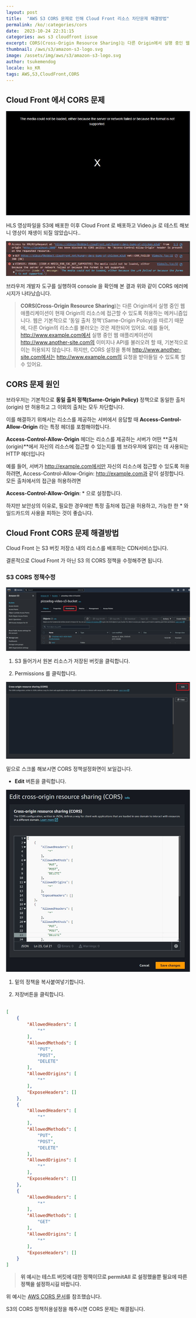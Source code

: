 ```yaml
---
layout: post
title:  "AWS S3 CORS 문제로 인해 Cloud Front 리소스 차단문제 해결방법"
permalink: /ko/:categories/cors
date:  2023-10-24 22:31:15
categories: aws s3 cloudfront issue
excerpt: CORS(Cross-Origin Resource Sharing)는 다른 Origin에서 실행 중인 웹 애플리케이션이 현재 Origin의 리소스에 접근할 수 있도록 허용하는 메커니즘입니다. 웹은 기본적으로 '동일 출처 정책'(Same-Origin Policy)을 따르기 때문에, 다른 Origin의 리소스를 불러오는 것은 제한되어 있어요. S3에서 해당 정책을 변경해보겠습니다.
thumbnail: /aws/s3/amazon-s3-logo.svg
image: /assets/img/aws/s3/amazon-s3-logo.svg
author: tsukemendog
locale: ko_KR
tags: AWS,S3,CloudFront,CORS
---
```



## Cloud Front 에서 CORS 문제

![Video JS Error Image](/assets/img/aws/s3/cors-error-videojs.jpg)

HLS 영상파일을 S3에 배포한 이후 Cloud Front 로 배포하고 Video.js 로 테스트 해보니 영상이 재생이 되질 않았습니다..

![Video JS Error Image](/assets/img/aws/s3/cors-error-videojs2.jpg)

브라우저 개발자 도구를 실행하여 console 을 확인해 본 결과 위와 같이 CORS 에러메시지가 나타났습니다.

> **CORS(Cross-Origin Resource Sharing**)는 다른 Origin에서 실행 중인 웹 애플리케이션이 현재 Origin의 리소스에 접근할 수 있도록 허용하는 메커니즘입니다. 웹은 기본적으로 '동일 출처 정책'(Same-Origin Policy)을 따르기 때문에, 다른 Origin의 리소스를 불러오는 것은 제한되어 있어요. 예를 들어, http://www.example.com에서 실행 중인 웹 애플리케이션이 http://www.another-site.com의 이미지나 API를 불러오려 할 때, 기본적으로 이는 허용되지 않습니다. 하지만, CORS 설정을 통해 http://www.another-site.com에서는 http://www.example.com의 요청을 받아들일 수 있도록 할 수 있어요.

<div class="divide-line"></div>

## CORS 문제 원인

브라우저는 기본적으로 **동일 출처 정책(Same-Origin Policy)** 정책으로 동일한 출처(origin) 만 허용하고 그 이외의 출처는 모두 차단합니다.

이를 해결하기 위해서는 리소스를 제공하는 서버에서 응답할 때 **Access-Control-Allow-Origin** 라는 특정 헤더를 포함해야합니다.

**Access-Control-Allow-Origin** 헤더는 리소스를 제공하는 서버가 어떤 **출처(origin)**에서 자신의 리소스에 접근할 수 있는지를 웹 브라우저에 알리는 데 사용되는 HTTP 헤더입니다

예를 들어, 서버가 http://example.com에서만 자신의 리소스에 접근할 수 있도록 허용하려면, Access-Control-Allow-Origin: http://example.com과 같이 설정합니다. 모든 출처에서의 접근을 허용하려면 

**Access-Control-Allow-Origin**: * 으로 설정합니다.

하지만 보안상의 이유로, 필요한 경우에만 특정 출처에 접근을 허용하고, 가능한 한 * 와일드카드의 사용을 피하는 것이 좋습니다.

<div class="divide-line"></div>

## Cloud Front CORS 문제 해결방법

Cloud Front 는 S3 버킷 저장소 내의 리소스를 배포하는 CDN서비스입니다.

결론적으로 Cloud Front 가 아닌 S3 의 CORS 정책을 수정해주면 됩니다.

<div class="divide-line"></div>

### S3 CORS 정책수정

![Edit CORS POLICY FOR S3](/assets/img/aws/s3/s3-permissions.jpg)

1. S3 들어가서 원본 리소스가 저장된 버킷을 클릭합니다.

2. Permissions 를 클릭합니다.

![Edit CORS POLICY FOR S3](/assets/img/aws/s3/s3-cors-editbutton.jpg)

밑으로 스크롤 해보시면 CORS 정책설정화면이 보일겁니다.

* **Edit** 버튼을 클릭합니다.

![Edit CORS POLICY FOR S3](/assets/img/aws/s3/s3-cors-edit.jpg)

1. 밑의 정책을 복사붙여넣기합니다.

2. 저장버튼을 클릭합니다.

```json

[
    {
        "AllowedHeaders": [
            "*"
        ],
        "AllowedMethods": [
            "PUT",
            "POST",
            "DELETE"
        ],
        "AllowedOrigins": [
            "*"
        ],
        "ExposeHeaders": []
    },
    {
        "AllowedHeaders": [
            "*"
        ],
        "AllowedMethods": [
            "PUT",
            "POST",
            "DELETE"
        ],
        "AllowedOrigins": [
            "*"
        ],
        "ExposeHeaders": []
    },
    {
        "AllowedHeaders": [
            "*"
        ],
        "AllowedMethods": [
            "GET"
        ],
        "AllowedOrigins": [
            "*"
        ],
        "ExposeHeaders": []
    }
]

```

>  **위 예시는 테스트 버킷에 대한 정책이므로 permitAll 로 설정했을뿐 필요에 따른 정책을 설정하시길 바랍니다.**

위 예시는 [AWS CORS 문서](https://docs.aws.amazon.com/sdk-for-javascript/v3/developer-guide/cors.html)를 참조했습니다.

S3의 CORS 정책허용설정을 해주시면 CORS 문제는 해결됩니다.
